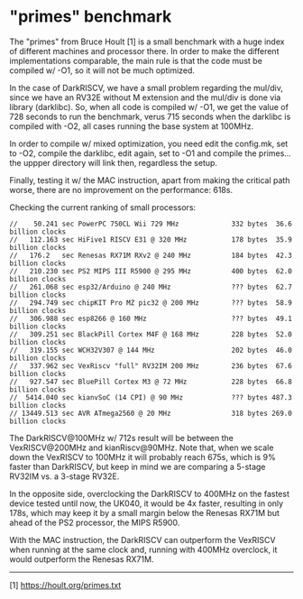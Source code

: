 # "primes" benchmark

The "primes" from Bruce Hoult [1] is a small benchmark with a huge index of
different machines and processor there.  In order to make the different
implementations comparable, the main rule is that the code must be compiled
w/ -O1, so it will not be much optimized.

In the case of DarkRISCV, we have a small problem regarding the mul/div,
since we have an RV32E without M extension and the mul/div is done via
library (darklibc). So, when all code is compiled w/ -O1, we get the value
of 728 seconds to run the benchmark, verus 715 seconds when the darklibc is
compiled with -O2, all cases running the base system at 100MHz.

In order to compile w/ mixed optimization, you need edit the config.mk,
set to -O2, compile the darklibc, edit again, set to -O1 and compile the
primes... the uppper directory will link then, regardless the setup.

Finally, testing it w/ the MAC instruction, apart from making the critical
path worse, there are no improvement on the performance: 618s.

Checking the current ranking of small processors:

```
//    50.241 sec PowerPC 750CL Wii 729 MHz             332 bytes  36.6 billion clocks
//   112.163 sec HiFive1 RISCV E31 @ 320 MHz           178 bytes  35.9 billion clocks
//   176.2   sec Renesas RX71M RXv2 @ 240 MHz          184 bytes  42.3 billion clocks
//   210.230 sec PS2 MIPS III R5900 @ 295 MHz          400 bytes  62.0 billion clocks
//   261.068 sec esp32/Arduino @ 240 MHz               ??? bytes  62.7 billion clocks
//   294.749 sec chipKIT Pro MZ pic32 @ 200 MHz        ??? bytes  58.9 billion clocks
//   306.988 sec esp8266 @ 160 MHz                     ??? bytes  49.1 billion clocks
//   309.251 sec BlackPill Cortex M4F @ 168 MHz        228 bytes  52.0 billion clocks
//   319.155 sec WCH32V307 @ 144 MHz                   202 bytes  46.0 billion clocks
//   337.962 sec VexRiscv "full" RV32IM 200 MHz        236 bytes  67.6 billion clocks
//   927.547 sec BluePill Cortex M3 @ 72 MHz           228 bytes  66.8 billion clocks
//  5414.040 sec kianvSoC (14 CPI) @ 90 MHz            ??? bytes 487.3 billion clocks
// 13449.513 sec AVR ATmega2560 @ 20 MHz               318 bytes 269.0 billion clocks
```


The DarkRISCV@100MHz w/ 712s result will be between the VexRISCV@200MHz and
kianRiscv@90MHz. Note that, when we scale down the VexRISCV to 100MHz it
will probably reach 675s, which is 9% faster than DarkRISCV, but keep in
mind we are comparing a 5-stage RV32IM vs. a 3-stage RV32E.

In the opposite side, overclocking the DarkRISCV to 400MHz on the fastest
device tested until now, the UK040, it would be 4x faster, resulting in only
178s, which may keep it by a small margin below the Renesas RX71M but ahead
of the PS2 processor, the MIPS R5900.

With the MAC instruction, the DarkRISCV can outperform the VexRISCV when
running at the same clock and, running with 400MHz overclock, it would
outperform the Renesas RX71M.




---
[1] https://hoult.org/primes.txt
